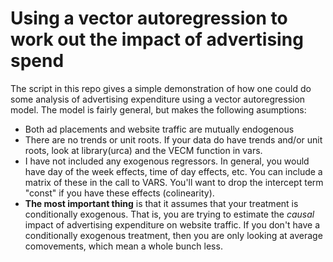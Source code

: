 Using a vector autoregression to work out the impact of advertising spend
=====

The script in this repo gives a simple demonstration of how one could do some analysis of advertising expenditure using a vector autoregression model. The model is fairly general, but makes the following asumptions:
- Both ad placements and website traffic are mutually endogenous
- There are no trends or unit roots. If your data do have trends and/or unit roots, look at library(urca) and the VECM function in vars.
- I have not included any exogenous regressors. In general, you would have day of the week effects, time of day effects, etc. You can include a matrix of these in the call to VARS. You'll want to drop the intercept term "const" if you have these effects (colinearity). 
- **The most important thing** is that it assumes that your treatment is conditionally exogenous. That is, you are trying to estimate the *causal* impact of advertising expenditure on website traffic. If you don't have a conditionally exogenous treatment, then you are only looking at average comovements, which mean a whole bunch less.


